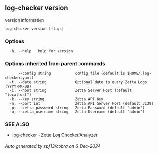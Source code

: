 ## log-checker version

version information

```
log-checker version [flags]
```

### Options

```
  -h, --help   help for version
```

### Options inherited from parent commands

```
      --config string           config file (default is $HOME/.log-checker.yaml)
  -t, --date string             Optional date to query Zetta Logs (YYYY-MM-DD)
  -i, --host string             Zetta Server Host (default "localhost")
  -k, --key string              Zetta API Key
  -n, --port int                Zetta API Server Port (default 3139)
  -p, --zetta_password string   Zetta Password (default "admin")
  -u, --zetta_username string   Zetta Username (default "admin")
```

### SEE ALSO

* [log-checker](log-checker.md)	 - Zetta Log Checker/Analyzer

###### Auto generated by spf13/cobra on 6-Dec-2024
